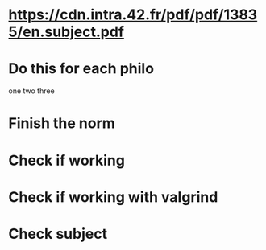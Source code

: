 # https://cdn.intra.42.fr/pdf/pdf/13835/en.subject.pdf


# Do this for each philo
one
two
three

# Finish the norm
# Check if working
# Check if working with valgrind
# Check subject
